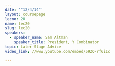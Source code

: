 ```yaml
---
date: '"12/4/14"'
layout: coursepage
lecno: 20
name: lec20
slug: lec20
speakers:
  - speaker_name: Sam Altman
    speaker_title: President, Y Combinator
topic: Later-Stage Advice
video_link: //www.youtube.com/embed/59ZQ-rf6iIc

---
```

